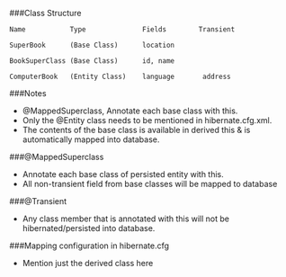 ###Class Structure

    Name           Type              Fields        Transient
  
    SuperBook      (Base Class)      location   

    BookSuperClass (Base Class)      id, name

    ComputerBook   (Entity Class)    language       address


###Notes
* @MappedSuperclass, Annotate each base class with this.
* Only the @Entity class needs to be mentioned in hibernate.cfg.xml.
* The contents of the base class is available in derived this & is automatically mapped into database. 

###@MappedSuperclass
* Annotate each base class of persisted entity with this.
* All non-transient field from base classes will be mapped to database

###@Transient
* Any class member that is annotated with this will not be hibernated/persisted into database.

###Mapping configuration in hibernate.cfg
* Mention just the derived class here